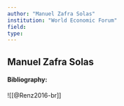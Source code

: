 ```yaml
---
author: "Manuel Zafra Solas"
institution: "World Economic Forum"
field:
type:
---
```


## Manuel Zafra Solas
#### Bibliography:

![[@Renz2016-br]]